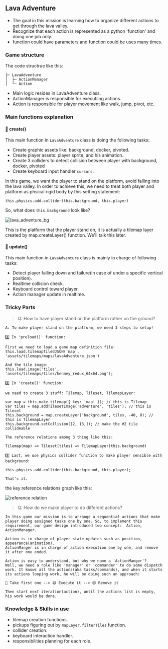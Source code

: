 ## Lava Adventure

- The goal in this mission is learning how to organize different actions to get through the lava valley.
- Recognize that each action is represented as a python 'function' and doing one job only.
- function could have parameters and function could be uses many times.

### Game structure

The code structrue like this:

```
├─ LavaAdventure
│  ├─ ActionManager
│  └─ Action
```

- Main logic resides in LavaAdventure class.
- ActionManager is responsible for executiing actions.
- Action is responsible for player movement like walk, jump, pivot, etc.

### Main functions explanation

#### [🍭](#/disclosure?line=45) create()

This main function in `LavaAdventure` class is doing the following tasks:

- Create graphic assets like: background, docker, pivoted.
- Create player assets: player sprite, and his animation.
- Create 3 colliders to detect collision between player with background, docker, pivoted
- Create keyboard input handler `cursors`.

In this game, we want the player to stand on the platform, avoid falling into the lava valley. In order to achieve this, we need to treat both player and platform as phsical rigid body by this setting statement:

```
this.physics.add.collider(this.background, this.player)
```

So, what does `this.background` look like?

![lava_adventure_bg](assets/tilemaps/tiles/lavaAdventure_background.png)

This is the platform that the player stand on, it is actually a tilemap layer created by map.createLayer() function. We'll talk this later.

#### [🍭](#/disclosure?line=202) update()

This main function in `LavaAdventure` class is mainly in charge of following tasks:

- Detect player falling down and failure(in case of under a specific vertical position).
- Realtime collision check.
- Keyboard control toward player.
- Action manager update in realtime.

### Tricky Parts

> Q: How to have player stand on the platform rather on the ground?

```
A: To make player stand on the platform, we need 3 steps to setup!

1️⃣ In 'preload()' function:

First we need to load a game map definition file:
this.load.tilemapTiledJSON('map', 'assets/tilemaps/maps/lavaAdventure.json')

And the tile image:
this.load.image('tiles', 'assets/tilemaps/tiles/kenney_redux_64x64.png');

2️⃣ In 'create()' function:

we need to create 3 stuff: Tilemap, Tileset, TilemapLayer:

var map = this.make.tilemap({ key: 'map' }); // this is Tilemap
var tiles = map.addTilesetImage('adventure', 'tiles'); // this is Tileset
this.background = map.createLayer('background', tiles, -40, 0); // this is TilemapLayer
this.background.setCollision([2, 13,]); // make the #2 tile collideable

The reference relations among 3 thing like this:

Tilemap(map) => Tileset(tiles) => TilemapLayer(this.background)

3️⃣ Last, we use physics collider function to make player sensible with background:

this.physics.add.collider(this.background, this.player);

That's it.
```

the key reference relations graph like this:

![reference relation](games/code/tiles_map_reference.png)

> Q: How do we make player to do different actions?

```
In this game our mission is to arrange a sequential actions that make player doing assigned tasks one by one. So, to implement this requirement, our game design introduced two concept:  Action, ActionManager.

Action is in charge of player state updates such as position, appearance(animation).
ActionManger is in charge of action execution one by one, and remove it after one ended.

Action is easy to understand, but why we name a 'ActionManger'? 
Well, we need a role like 'manager' or 'commander' to do some dispatch work. It knows all the actions(aka tasks/commands), and when it starts its actions looping work, he will be doing such an approach:

🤔 Take first one --> 😅 Execute it --> 😉 Remove it 

Then start next iteration(action), until the actions list is empty, his work would be done.
```


### Knowledge & Skills in use

- tilemap creation functions.
- pickups figuring out by `mapLayer.filterTiles` function.
- collider creation.
- keyboard interaction handler.
- responsibilities planning for each role.